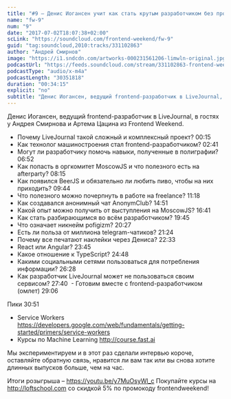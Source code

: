 ```yaml
---
title: "#9 – Денис Иогансен учит как стать крутым разработчиком без профильного образования"
name: "fw-9"
num: "9"
date: "2017-07-02T18:07:38+02:00"
scLink: "https://soundcloud.com/frontend-weekend/fw-9"
guid: "tag:soundcloud,2010:tracks/331102863"
author: "Андрей Смирнов"
image: "https://i1.sndcdn.com/artworks-000231561206-limwln-original.jpg"
podcastUrl: "https://feeds.soundcloud.com/stream/331102863-frontend-weekend-fw-9.m4a"
podcastType: "audio/x-m4a"
podcastLength: "30351818"
duration: "00:34:15"
explicit: "no"
subtitle: "Денис Иогансен, ведущий frontend-разработчик в LiveJournal, в гостях у Андрея Смирнова и Артема Цацина из Frontend Weekend."
---
```

Денис Иогансен, ведущий frontend-разработчик в LiveJournal, в гостях у Андрея Смирнова и Артема Цацина из Frontend Weekend.

- Почему LiveJournal такой сложный и комплексный проект? <timecode>00:15</timecode>
- Как технолог машиностроения стал frontend-разработчиком? <timecode>02:41</timecode>
- Могут ли разработчику помочь навыки, полученные в полиграфии? <timecode>06:52</timecode>
- Как попасть в оргкомитет MoscowJS и что полезного есть на afterparty? <timecode>08:15</timecode>
- Как появился BeerJS и обязательно ли любить пиво, чтобы на них приходить? <timecode>09:44</timecode>
- Что полезного можно почерпнуть в работе на freelance? <timecode>11:18</timecode>
- Как создавался анонимный чат AnonymClub? <timecode>14:51</timecode>
- Какой опыт можно получить от выступления на MoscowJS? <timecode>16:41</timecode>
- Как стать разбирающимся во всём разработчиком? <timecode>19:45</timecode>
- Что означает никнейм pofigizm? <timecode>20:27</timecode>
- Есть ли польза от миллиона telegram-чатиков? <timecode>21:24</timecode>
- Почему все печатают наклейки через Дениса? <timecode>22:33</timecode>
- React или Angular? <timecode>23:45</timecode>
- Какое отношение к TypeScript? <timecode>24:48</timecode>
- Какими социальными сетями пользоваться для потребления информации? <timecode>26:28</timecode>
- Как разработчик LiveJournal может не пользоваться своим сервисом? <timecode>27:40</timecode>
 - Готовим вместе с frontend-разработчиком (омлет) <timecode>29:06</timecode>

Пики <timecode>30:51</timecode>
- Service Workers https://developers.google.com/web/fundamentals/getting-started/primers/service-workers
- Курсы по Machine Learning http://course.fast.ai

Мы экспериментируем и в этот раз сделали интервью короче, оставляйте обратную связь, нравится ли вам так или вы снова хотите длинных выпусков больше, чем на час.

Итоги розыгрыша – https://youtu.be/y7MuOsyWl_c
Покупайте курсы на http://loftschool.com со скидкой 5% по промокоду frontendweekend!